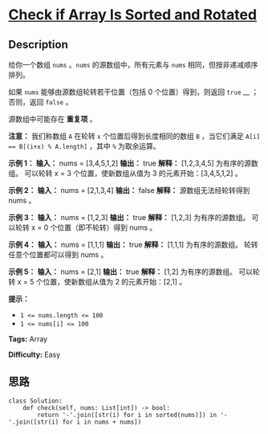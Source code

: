 # [Check if Array Is Sorted and Rotated][title]

## Description

给你一个数组 `nums` 。`nums` 的源数组中，所有元素与 `nums` 相同，但按非递减顺序排列。

如果 `nums` 能够由源数组轮转若干位置（包括 0 个位置）得到，则返回 `true` __ ；否则，返回 `false` 。

源数组中可能存在 **重复项** 。

**注意：** 我们称数组 `A` 在轮转 `x` 个位置后得到长度相同的数组 `B` ，当它们满足 `A[i] == B[(i+x) %
A.length]` ，其中 `%` 为取余运算。

**示例 1：**
            **输入：** nums = [3,4,5,1,2]    **输出：** true    **解释：** [1,2,3,4,5] 为有序的源数组。    可以轮转 x = 3 个位置，使新数组从值为 3 的元素开始：[3,4,5,1,2] 。    

**示例 2：**
            **输入：** nums = [2,1,3,4]    **输出：** false    **解释：** 源数组无法经轮转得到 nums 。    

**示例 3：**
            **输入：** nums = [1,2,3]    **输出：** true    **解释：** [1,2,3] 为有序的源数组。    可以轮转 x = 0 个位置（即不轮转）得到 nums 。    

**示例 4：**
            **输入：** nums = [1,1,1]    **输出：** true    **解释：** [1,1,1] 为有序的源数组。    轮转任意个位置都可以得到 nums 。    

**示例 5：**
            **输入：** nums = [2,1]    **输出：** true    **解释：** [1,2] 为有序的源数组。    可以轮转 x = 5 个位置，使新数组从值为 2 的元素开始：[2,1] 。    

**提示：**

  * `1 <= nums.length <= 100`
  * `1 <= nums[i] <= 100`


**Tags:** Array

**Difficulty:** Easy

## 思路

``` python3
class Solution:
    def check(self, nums: List[int]) -> bool:
        return '-'.join([str(i) for i in sorted(nums)]) in '-'.join([str(i) for i in nums + nums])
```

[title]: https://leetcode-cn.com/problems/check-if-array-is-sorted-and-rotated
